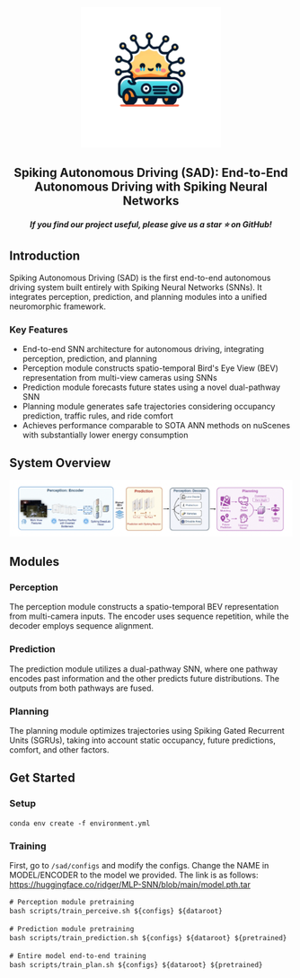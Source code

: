 <div align=center>

<img src="__assets__/logo.png" width="250px">

</div>

<h2 align="center">Spiking Autonomous Driving (SAD): End-to-End Autonomous Driving with Spiking Neural Networks</h2>

<h5 align="center"> If you find our project useful, please give us a star ⭐ on GitHub! </h5>

## Introduction

Spiking Autonomous Driving (SAD) is the first end-to-end autonomous driving system built entirely with Spiking Neural Networks (SNNs). It integrates perception, prediction, and planning modules into a unified neuromorphic framework.

### Key Features

- End-to-end SNN architecture for autonomous driving, integrating perception, prediction, and planning
- Perception module constructs spatio-temporal Bird's Eye View (BEV) representation from multi-view cameras using SNNs
- Prediction module forecasts future states using a novel dual-pathway SNN
- Planning module generates safe trajectories considering occupancy prediction, traffic rules, and ride comfort
- Achieves performance comparable to SOTA ANN methods on nuScenes with substantially lower energy consumption

## System Overview

<img src="__assets__/overview.png" width="1000px">


## Modules

### Perception

The perception module constructs a spatio-temporal BEV representation from multi-camera inputs. The encoder uses sequence repetition, while the decoder employs sequence alignment.

### Prediction

The prediction module utilizes a dual-pathway SNN, where one pathway encodes past information and the other predicts future distributions. The outputs from both pathways are fused.

### Planning

The planning module optimizes trajectories using Spiking Gated Recurrent Units (SGRUs), taking into account static occupancy, future predictions, comfort, and other factors.

## Get Started

### Setup

```
conda env create -f environment.yml
```

### Training

First, go to `/sad/configs` and modify the configs. Change the NAME in MODEL/ENCODER to the model we provided. The link is as follows: https://huggingface.co/ridger/MLP-SNN/blob/main/model.pth.tar

```
# Perception module pretraining
bash scripts/train_perceive.sh ${configs} ${dataroot}

# Prediction module pretraining 
bash scripts/train_prediction.sh ${configs} ${dataroot} ${pretrained}

# Entire model end-to-end training
bash scripts/train_plan.sh ${configs} ${dataroot} ${pretrained}
```

